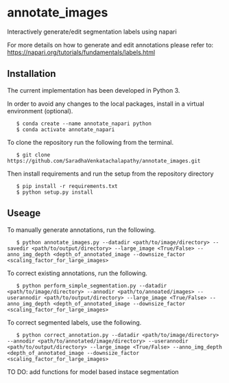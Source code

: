 # annotate_images
Interactively generate/edit segmentation labels using napari

For more details on how to generate and edit annotations please refer to: https://napari.org/tutorials/fundamentals/labels.html
## Installation 

The current implementation has been developed in Python 3.

In order to avoid any changes to the local packages, install in a virtual environment (optional).

```
   $ conda create --name annotate_napari python
   $ conda activate annotate_napari
```

To clone the repository run the following from the terminal.

```
   $ git clone https://github.com/SaradhaVenkatachalapathy/annotate_images.git
```

Then install requirements and run the setup from the repository directory

```
   $ pip install -r requirements.txt
   $ python setup.py install
```
## Useage

To manually generate annotations, run the following. 
```
   $ python annotate_images.py --datadir <path/to/image/directory> --savedir <path/to/output/directory> --large_image <True/False> --anno_img_depth <depth_of_annotated_image --downsize_factor <scaling_factor_for_large_images>
```
To correct existing annotations, run the following. 
```
   $ python perform_simple_segmentation.py --datadir <path/to/image/directory> --annodir <path/to/annoated/images> --userannodir <path/to/output/directory> --large_image <True/False> --anno_img_depth <depth_of_annotated_image --downsize_factor <scaling_factor_for_large_images>
```

To correct segmented labels, use the following. 
```
   $ python correct_annotation.py --datadir <path/to/image/directory> --annodir <path/to/annotated/image/directory> --userannodir <path/to/output/directory> --large_image <True/False> --anno_img_depth <depth_of_annotated_image --downsize_factor <scaling_factor_for_large_images>
```

TO DO: add functions for model based instace segmentation
